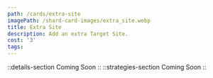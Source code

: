 ```yaml
---
path: /cards/extra-site
imagePath: /shard-card-images/extra_site.webp
title: Extra Site
description: Add an extra Target Site.
cost: '3'
tags:
---
```

::details-section
Coming Soon
::
::strategies-section
Coming Soon
::
